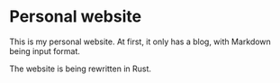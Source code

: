 # Personal website #

This is my personal website. At first, it only has a blog, with Markdown being input format.

The website is being rewritten in Rust.
